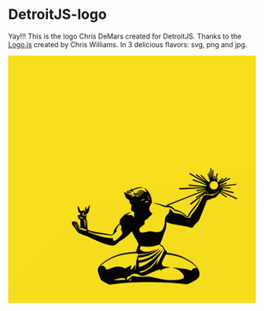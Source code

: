 # DetroitJS-logo

Yay!!! This is the logo Chris DeMars created for DetroitJS. Thanks to the
[Logo.js](https://github.com/voodootikigod/logo.js) created by Chris Williams. In 3 delicious flavors: svg, png and jpg. 

![DetroitJS Logo](detroit-js-logo.png)
